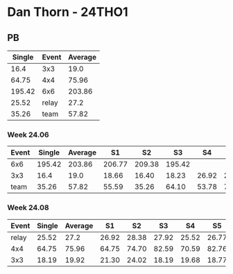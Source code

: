 # Dan Thorn - 24THO1

## PB
|Single|Event|Average|
|----|----|----|
|16.4|3x3|19.0|
|64.75|4x4|75.96|
|195.42|6x6|203.86|
|25.52|relay|27.2|
|35.26|team|57.82|
### Week 24.06
|Event|Single|Average|S1|S2|S3|S4|S5|
|-----|-------|------|--|--|--|--|--|
|6x6|195.42|203.86|206.77|209.38|195.42| | |
|3x3|16.4|19.0|18.66|16.40|18.23|26.92|20.10|
|team|35.26|57.82|55.59|35.26|64.10|53.78|71.65|
### Week 24.08
|Event|Single|Average|S1|S2|S3|S4|S5|
|-----|-------|------|--|--|--|--|--|
|relay|25.52|27.2|26.92|28.38|27.92|25.52|26.77|
|4x4|64.75|75.96|64.75|74.70|82.59|70.59|82.76|
|3x3|18.19|19.92|21.30|24.02|18.19|19.68|18.77|
